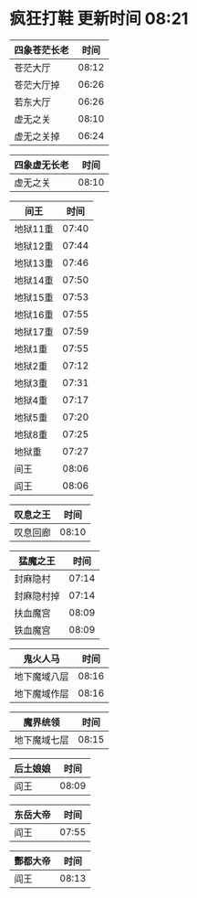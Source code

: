 # 疯狂打鞋 更新时间 08:21

| 四象苍茫长老   | 时间    |
|--------|-------|
| 苍茫大厅 | 08:12 |
| 苍茫大厅掉 | 06:26 |
| 若东大厅 | 06:26 |
| 虚无之关 | 08:10 |
| 虚无之关掉 | 06:24 |

| 四象虚无长老   | 时间    |
|--------|-------|
| 虚无之关 | 08:10 |

| 间王   | 时间    |
|--------|-------|
| 地狱11重 | 07:40 |
| 地狱12重 | 07:44 |
| 地狱13重 | 07:46 |
| 地狱14重 | 07:50 |
| 地狱15重 | 07:53 |
| 地狱16重 | 07:55 |
| 地狱17重 | 07:59 |
| 地狱1重 | 07:55 |
| 地狱2重 | 07:12 |
| 地狱3重 | 07:31 |
| 地狱4重 | 07:17 |
| 地狱5重 | 07:20 |
| 地狱8重 | 07:25 |
| 地狱重 | 07:27 |
| 间王 | 08:06 |
| 阎王 | 08:06 |

| 叹息之王   | 时间    |
|--------|-------|
| 叹息回廊 | 08:10 |

| 猛魔之王   | 时间    |
|--------|-------|
| 封麻隐村 | 07:14 |
| 封麻隐村掉 | 07:14 |
| 扶血魔宫 | 08:09 |
| 铁血魔宫 | 08:09 |

| 鬼火人马   | 时间    |
|--------|-------|
| 地下魔域八层 | 08:16 |
| 地下魔域作层 | 08:16 |

| 魔界统领   | 时间    |
|--------|-------|
| 地下魔域七层 | 08:15 |

| 后土娘娘   | 时间    |
|--------|-------|
| 阎王 | 08:09 |

| 东岳大帝   | 时间    |
|--------|-------|
| 阎王 | 07:55 |

| 酆都大帝   | 时间    |
|--------|-------|
| 阎王 | 08:13 |